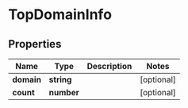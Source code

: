 # TopDomainInfo

## Properties

| Name | Type | Description | Notes |
|------------ | ------------- | ------------- | -------------|
**domain** | **string** |  |[optional]|
**count** | **number** |  |[optional]|